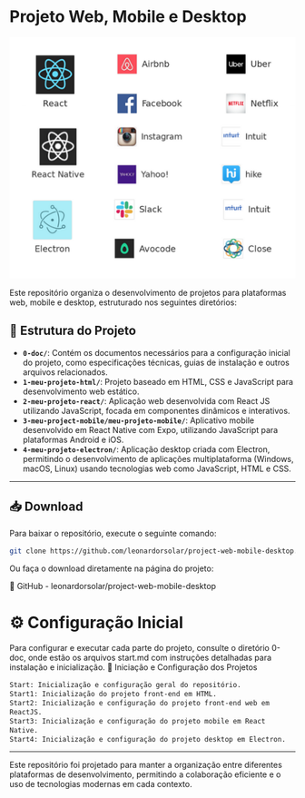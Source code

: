 # Projeto Web, Mobile e Desktop

![GitHub](./0-doc/projeto.png)

Este repositório organiza o desenvolvimento de projetos para plataformas web, mobile e desktop, estruturado nos seguintes diretórios:

## 📂 Estrutura do Projeto

-   **`0-doc/`**: Contém os documentos necessários para a configuração inicial do projeto, como especificações técnicas, guias de instalação e outros arquivos relacionados.
-   **`1-meu-projeto-html/`**: Projeto baseado em HTML, CSS e JavaScript para desenvolvimento web estático.
-   **`2-meu-projeto-react/`**: Aplicação web desenvolvida com React JS utilizando JavaScript, focada em componentes dinâmicos e interativos.
-   **`3-meu-project-mobile/meu-projeto-mobile/`**: Aplicativo mobile desenvolvido em React Native com Expo, utilizando JavaScript para plataformas Android e iOS.
-   **`4-meu-projeto-electron/`**: Aplicação desktop criada com Electron, permitindo o desenvolvimento de aplicações multiplataforma (Windows, macOS, Linux) usando tecnologias web como JavaScript, HTML e CSS.

---

## 📥 Download

Para baixar o repositório, execute o seguinte comando:

```sh
git clone https://github.com/leonardorsolar/project-web-mobile-desktop.git
```

Ou faça o download diretamente na página do projeto:

🔗 GitHub - leonardorsolar/project-web-mobile-desktop

# ⚙️ Configuração Inicial

Para configurar e executar cada parte do projeto, consulte o diretório 0-doc, onde estão os arquivos start.md com instruções detalhadas para instalação e inicialização.
🔹 Iniciação e Configuração dos Projetos

    Start: Inicialização e configuração geral do repositório.
    Start1: Inicialização do projeto front-end em HTML.
    Start2: Inicialização e configuração do projeto front-end web em ReactJS.
    Start3: Inicialização e configuração do projeto mobile em React Native.
    Start4: Inicialização e configuração do projeto desktop em Electron.

---

Este repositório foi projetado para manter a organização entre diferentes plataformas de desenvolvimento, permitindo a colaboração eficiente e o uso de tecnologias modernas em cada contexto.

```

```
